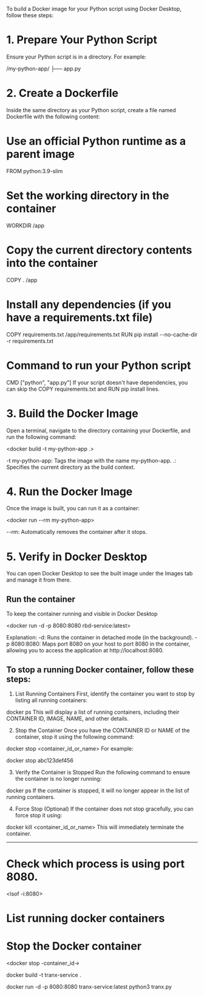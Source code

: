 To build a Docker image for your Python script using Docker Desktop, follow these steps:

# 1. Prepare Your Python Script
Ensure your Python script is in a directory. For example:

/my-python-app/
    ├── app.py
# 2. Create a Dockerfile
Inside the same directory as your Python script, create a file named Dockerfile with the following content:

# Use an official Python runtime as a parent image
FROM python:3.9-slim

# Set the working directory in the container
WORKDIR /app

# Copy the current directory contents into the container
COPY . /app

# Install any dependencies (if you have a requirements.txt file)
COPY requirements.txt /app/requirements.txt
RUN pip install --no-cache-dir -r requirements.txt

# Command to run your Python script
CMD ["python", "app.py"]
If your script doesn't have dependencies, you can skip the COPY requirements.txt and RUN pip install lines.

# 3. Build the Docker Image
Open a terminal, navigate to the directory containing your Dockerfile, and run the following command:

<docker build -t my-python-app .>

-t my-python-app: Tags the image with the name my-python-app.
.: Specifies the current directory as the build context.

# 4. Run the Docker Image
Once the image is built, you can run it as a container:

<docker run --rm my-python-app>

--rm: Automatically removes the container after it stops.

# 5. Verify in Docker Desktop
You can open Docker Desktop to see the built image under the Images tab and manage it from there.

## Run the container
To keep the container running and visible in Docker Desktop

<docker run -d -p 8080:8080 rbd-service:latest> 

Explanation:
-d: Runs the container in detached mode (in the background).
-p 8080:8080: Maps port 8080 on your host to port 8080 in the container, allowing you to access the application at http://localhost:8080⁠.


## To stop a running Docker container, follow these steps:

1. List Running Containers
First, identify the container you want to stop by listing all running containers:

docker ps
This will display a list of running containers, including their CONTAINER ID, IMAGE, NAME, and other details.

2. Stop the Container
Once you have the CONTAINER ID or NAME of the container, stop it using the following command:

docker stop <container_id_or_name>
For example:

docker stop abc123def456

3. Verify the Container is Stopped
Run the following command to ensure the container is no longer running:

docker ps
If the container is stopped, it will no longer appear in the list of running containers.

4. Force Stop (Optional)
If the container does not stop gracefully, you can force stop it using:

docker kill <container_id_or_name>
This will immediately terminate the container.



-----------
# Check which process is using port 8080.

<lsof -i:8080>

# List running docker containers

<docker ps>

# Stop the Docker container

<docker stop -container_id->


docker build -t tranx-service .

docker run -d -p 8080:8080 tranx-service:latest python3 tranx.py